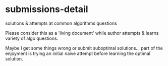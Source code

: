 # submissions-detail
solutions &amp; attempts at common algorithms questions 

Please consider this as a 'living document' while author attempts & learns variety of algo questions.

Maybe I get some things wrong or submit suboptimal solutions... part of the enjoyment is trying an initial naive attempt before learning the optimal solution.
